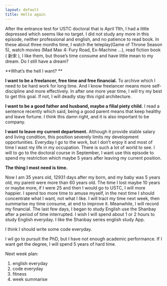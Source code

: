 ```yaml
---
layout: default
title: Hello again
---
```

After the entrance test for USTC doctoral that is April 11th, I had a little depressed which seems like no target. I did not study any more in this episode, neither professional and english, and no patience to read book.
In these about three months time, I watch the teleplay(Game of Throne Season 5), watch movies (Mad Max 4: Fury Road, Ex-Machine …), read fiction book ( 新宋 ), I like them, but those’s time consume and have little mean to my dream. Do I still have a dream?

**What’s the hell I want? **

**I want to be a freelancer, free time and free financial.** To archive which I need to be hard work for long time. And I know freelancer means more self-discipline and more effectively. In after one more year time, I will try my best to get this goal. If not, I will deadly stay this rigid architecture.

**I want to be a good father and husband, maybe a filial piety child.** I read a sentence recently which said, being a good parent means that keep healthy and leave fortune. I think this damn right, and it is also important to be company.

**I want to leave my current department.** Although it provide stable salary and living condition,  this position severely limits my development opportunities. Everyday I go to the work, but I don’t enjoy it and most of time I wast my life in my occupation. There is such a lot of world to see. I will to go to the doctoral course in September, I want use this episode to spend my restriction which maybe 5 years after leaving my current position.

**The thing I most need is time.**

Now I am 35 years old, 12931 days after my born, and my baby was 5 years old, my parent were more than 60 years old. The time I lost maybe 10 years or maybe more, if I were 25 and then I would go to USTC, I will more happier. I spend too more time to amuse myself, in the next time I should concentrate what I want, not what I like.
I will tract my time next week, then summarise my time consume, at end to improve it. Meanwhile, I will record my financial.
The last few days, I began to study English use the Shanbay after a period of time interrupted. I wish I will spend about 1 or 2 hours to study English everyday. I like the Shanbay series english study App.

I think I should write some code everyday.

I wil go to pursuit the PhD, but I have not enough academic performance. If I want get the degree, I will spend 5 years of hard time.

Next week plan:
1. english everyday
2. code everyday
3. fitness
4. week summarise